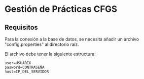 # Gestión de Prácticas CFGS

## Requisitos

Para la conexión a la base de datos, se necesita añadir un archivo "config.properties" al directorio raíz.

El archivo debe tener la siguiente estructura:

```
user=USUARIO
pasword=CONTRASEÑA
host=IP_DEL_SERVIDOR
```